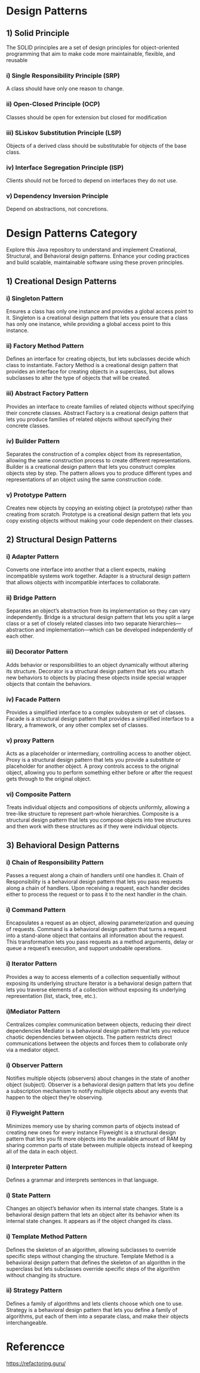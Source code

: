 # Design Patterns

## 1) Solid Principle

The SOLID principles are a set of design principles for object-oriented programming that aim to make code more maintainable, flexible, and reusable

### i) Single Responsibility Principle (SRP)
A class should have only one reason to change.

### ii) Open-Closed Principle (OCP)
Classes should be open for extension but closed for modification

### iii) SLiskov Substitution Principle (LSP)
Objects of a derived class should be substitutable for objects of the base class.

### iv) Interface Segregation Principle (ISP)
Clients should not be forced to depend on interfaces they do not use.

### v) Dependency Inversion Principle
Depend on abstractions, not concretions.

# Design Patterns Category

Explore this Java repository to understand and implement Creational, Structural, and Behavioral design patterns. Enhance your coding practices and build scalable, maintainable software using these proven principles.

## 1) Creational Design Patterns

### i) Singleton Pattern
Ensures a class has only one instance and provides a global access point to it.
Singleton is a creational design pattern that lets you ensure that a class has only one instance, while providing a global access point to this instance.

### ii) Factory Method Pattern
Defines an interface for creating objects, but lets subclasses decide which class to instantiate.
Factory Method is a creational design pattern that provides an interface for creating objects in a superclass, but allows subclasses to alter the type of objects that will be created.

### iii) Abstract Factory Pattern
Provides an interface to create families of related objects without specifying their concrete classes.
Abstract Factory is a creational design pattern that lets you produce families of related objects without specifying their concrete classes.

### iv) Builder Pattern
Separates the construction of a complex object from its representation, allowing the same construction process to create different representations.
Builder is a creational design pattern that lets you construct complex objects step by step. The pattern allows you to produce different types and representations of an object using the same construction code.

### v) Prototype Pattern
Creates new objects by copying an existing object (a prototype) rather than creating from scratch.
Prototype is a creational design pattern that lets you copy existing objects without making your code dependent on their classes.

## 2) Structural Design Patterns

### i) Adapter Pattern
Converts one interface into another that a client expects, making incompatible systems work together.
Adapter is a structural design pattern that allows objects with incompatible interfaces to collaborate.

### ii) Bridge Pattern
Separates an object’s abstraction from its implementation so they can vary independently.
Bridge is a structural design pattern that lets you split a large class or a set of closely related classes into two separate hierarchies—abstraction and implementation—which can be developed independently of each other.

### iii) Decorator Pattern
Adds behavior or responsibilities to an object dynamically without altering its structure.
Decorator is a structural design pattern that lets you attach new behaviors to objects by placing these objects inside special wrapper objects that contain the behaviors.

### iv) Facade Pattern
Provides a simplified interface to a complex subsystem or set of classes.
Facade is a structural design pattern that provides a simplified interface to a library, a framework, or any other complex set of classes.

### v) proxy Pattern
Acts as a placeholder or intermediary, controlling access to another object.
Proxy is a structural design pattern that lets you provide a substitute or placeholder for another object. A proxy controls access to the original object, allowing you to perform something either before or after the request gets through to the original object.

### vi) Composite Pattern
Treats individual objects and compositions of objects uniformly, allowing a tree-like structure to represent part-whole hierarchies.
Composite is a structural design pattern that lets you compose objects into tree structures and then work with these structures as if they were individual objects.

## 3) Behavioral Design Patterns

### i) Chain of Responsibility Pattern
Passes a request along a chain of handlers until one handles it.
Chain of Responsibility is a behavioral design pattern that lets you pass requests along a chain of handlers. Upon receiving a request, each handler decides either to process the request or to pass it to the next handler in the chain.

### i) Command Pattern
Encapsulates a request as an object, allowing parameterization and queuing of requests.
Command is a behavioral design pattern that turns a request into a stand-alone object that contains all information about the request. This transformation lets you pass requests as a method arguments, delay or queue a request’s execution, and support undoable operations.

### i) Iterator Pattern
Provides a way to access elements of a collection sequentially without exposing its underlying structure
Iterator is a behavioral design pattern that lets you traverse elements of a collection without exposing its underlying representation (list, stack, tree, etc.).

### i)Mediator Pattern
Centralizes complex communication between objects, reducing their direct dependencies
Mediator is a behavioral design pattern that lets you reduce chaotic dependencies between objects. The pattern restricts direct communications between the objects and forces them to collaborate only via a mediator object.

### i) Observer Pattern
Notifies multiple objects (observers) about changes in the state of another object (subject).
Observer is a behavioral design pattern that lets you define a subscription mechanism to notify multiple objects about any events that happen to the object they’re observing.

### i) Flyweight Pattern
Minimizes memory use by sharing common parts of objects instead of creating new ones for every instance
Flyweight is a structural design pattern that lets you fit more objects into the available amount of RAM by sharing common parts of state between multiple objects instead of keeping all of the data in each object.

### i) Interpreter Pattern
Defines a grammar and interprets sentences in that language.

### i) State Pattern
Changes an object’s behavior when its internal state changes.
State is a behavioral design pattern that lets an object alter its behavior when its internal state changes. It appears as if the object changed its class.

### i) Template Method Pattern
Defines the skeleton of an algorithm, allowing subclasses to override specific steps without changing the structure.
Template Method is a behavioral design pattern that defines the skeleton of an algorithm in the superclass but lets subclasses override specific steps of the algorithm without changing its structure.

### ii) Strategy Pattern
Defines a family of algorithms and lets clients choose which one to use.
Strategy is a behavioral design pattern that lets you define a family of algorithms, put each of them into a separate class, and make their objects interchangeable.

# Referencce

https://refactoring.guru/ 




